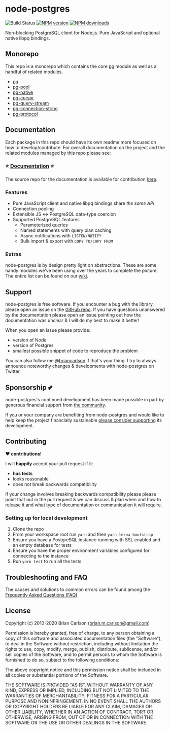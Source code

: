 # node-postgres

![Build Status](https://github.com/brianc/node-postgres/actions/workflows/ci.yml/badge.svg)
<span class="badge-npmversion"><a href="https://npmjs.org/package/pg" title="View this project on NPM"><img src="https://img.shields.io/npm/v/pg.svg" alt="NPM version" /></a></span>
<span class="badge-npmdownloads"><a href="https://npmjs.org/package/pg" title="View this project on NPM"><img src="https://img.shields.io/npm/dm/pg.svg" alt="NPM downloads" /></a></span>

Non-blocking PostgreSQL client for Node.js. Pure JavaScript and optional native libpq bindings.

## Monorepo

This repo is a monorepo which contains the core [pg](https://github.com/brianc/node-postgres/tree/master/packages/pg) module as well as a handful of related modules.

- [pg](https://github.com/brianc/node-postgres/tree/master/packages/pg)
- [pg-pool](https://github.com/brianc/node-postgres/tree/master/packages/pg-pool)
- [pg-native](https://github.com/brianc/node-postgres/tree/master/packages/pg-native)
- [pg-cursor](https://github.com/brianc/node-postgres/tree/master/packages/pg-cursor)
- [pg-query-stream](https://github.com/brianc/node-postgres/tree/master/packages/pg-query-stream)
- [pg-connection-string](https://github.com/brianc/node-postgres/tree/master/packages/pg-connection-string)
- [pg-protocol](https://github.com/brianc/node-postgres/tree/master/packages/pg-protocol)

## Documentation

Each package in this repo should have its own readme more focused on how to develop/contribute. For overall documentation on the project and the related modules managed by this repo please see:

### :star: [Documentation](https://node-postgres.com) :star:

The source repo for the documentation is available for contribution [here](https://github.com/brianc/node-postgres/tree/master/docs).

### Features

- Pure JavaScript client and native libpq bindings share _the same API_
- Connection pooling
- Extensible JS ↔ PostgreSQL data-type coercion
- Supported PostgreSQL features
  - Parameterized queries
  - Named statements with query plan caching
  - Async notifications with `LISTEN/NOTIFY`
  - Bulk import & export with `COPY TO/COPY FROM`

### Extras

node-postgres is by design pretty light on abstractions. These are some handy modules we've been using over the years to complete the picture.
The entire list can be found on our [wiki](https://github.com/brianc/node-postgres/wiki/Extras).

## Support

node-postgres is free software. If you encounter a bug with the library please open an issue on the [GitHub repo](https://github.com/brianc/node-postgres). If you have questions unanswered by the documentation please open an issue pointing out how the documentation was unclear & I will do my best to make it better!

When you open an issue please provide:

- version of Node
- version of Postgres
- smallest possible snippet of code to reproduce the problem

You can also follow me [@briancarlson](https://twitter.com/briancarlson) if that's your thing. I try to always announce noteworthy changes & developments with node-postgres on Twitter.

## Sponsorship :two_hearts:

node-postgres's continued development has been made possible in part by generous financial support from [the community](https://github.com/brianc/node-postgres/blob/master/SPONSORS.md).

If you or your company are benefiting from node-postgres and would like to help keep the project financially sustainable [please consider supporting](https://github.com/sponsors/brianc) its development.

## Contributing

**:heart: contributions!**

I will **happily** accept your pull request if it:

- **has tests**
- looks reasonable
- does not break backwards compatibility

If your change involves breaking backwards compatibility please please point that out in the pull request & we can discuss & plan when and how to release it and what type of documentation or communication it will require.

### Setting up for local development

1. Clone the repo
2. From your workspace root run `yarn` and then `yarn lerna bootstrap`
3. Ensure you have a PostgreSQL instance running with SSL enabled and an empty database for tests
4. Ensure you have the proper environment variables configured for connecting to the instance
5. Run `yarn test` to run all the tests

## Troubleshooting and FAQ

The causes and solutions to common errors can be found among the [Frequently Asked Questions (FAQ)](https://github.com/brianc/node-postgres/wiki/FAQ)

## License

Copyright (c) 2010-2020 Brian Carlson (brian.m.carlson@gmail.com)

Permission is hereby granted, free of charge, to any person obtaining a copy
of this software and associated documentation files (the "Software"), to deal
in the Software without restriction, including without limitation the rights
to use, copy, modify, merge, publish, distribute, sublicense, and/or sell
copies of the Software, and to permit persons to whom the Software is
furnished to do so, subject to the following conditions:

The above copyright notice and this permission notice shall be included in
all copies or substantial portions of the Software.

THE SOFTWARE IS PROVIDED "AS IS", WITHOUT WARRANTY OF ANY KIND, EXPRESS OR
IMPLIED, INCLUDING BUT NOT LIMITED TO THE WARRANTIES OF MERCHANTABILITY,
FITNESS FOR A PARTICULAR PURPOSE AND NONINFRINGEMENT. IN NO EVENT SHALL THE
AUTHORS OR COPYRIGHT HOLDERS BE LIABLE FOR ANY CLAIM, DAMAGES OR OTHER
LIABILITY, WHETHER IN AN ACTION OF CONTRACT, TORT OR OTHERWISE, ARISING FROM,
OUT OF OR IN CONNECTION WITH THE SOFTWARE OR THE USE OR OTHER DEALINGS IN
THE SOFTWARE.

